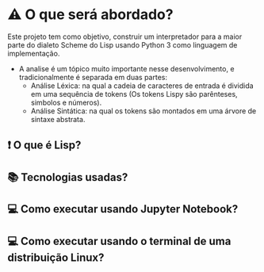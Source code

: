 # :warning: O que será abordado?
Este projeto tem como objetivo, construir um interpretador para a maior parte do dialeto Scheme do Lisp usando Python 3 como linguagem de implementação.
* A analise é um tópico muito importante nesse desenvolvimento, e tradicionalmente é separada em duas partes:
    * Análise Léxica: na qual a cadeia de caracteres de entrada é dividida em uma sequência de tokens (Os tokens Lispy são parênteses, simbolos e números).
    * Análise Sintática: na qual os tokens são montados em uma árvore de sintaxe abstrata.
    
## :exclamation: O que é Lisp? 

## :books: Tecnologias usadas?

## :computer: Como executar usando Jupyter Notebook?

## :computer: Como executar usando o terminal de uma distribuição Linux?

